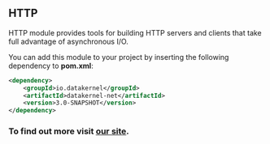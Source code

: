 ## HTTP

HTTP module provides tools for building HTTP servers and clients that take full advantage of asynchronous I/O.

You can add this module to your project by inserting the following dependency to **pom.xml**:
```xml
<dependency>
    <groupId>io.datakernel</groupId>
    <artifactId>datakernel-net</artifactId>
    <version>3.0-SNAPSHOT</version>
</dependency>
```

### To find out more visit [our site](https://datakernel.io/docs/components/core/http.html).